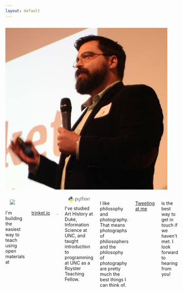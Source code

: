 ```yaml
---
layout: default
---
```

<div class="bio">
<div class="row">
<div class="small-10 medium-5 columns small-centered">
<p>
  <img src="/img/headshotsquare.jpg">
  </p>
</div>
</div>
<div class="row">
<div class="small-10 columns small-centered">
<div class="row">  

<div class="small-12 medium-5 columns left">
<a href="https://trinket.io">
  <img style="padding: 1em" src="https://trinket.io/img/trinket-logo.png">
</a>
</div>
<div class="small-12 medium-7 columns right">
I'm building the easiest way to teach using open materials at <a href="http://trinket.io">trinket.io</a>.  
</div>
</div>
<div class="row">  
<div class="small-12 medium-5 columns right">
<a href="https://python.org">
  <img src="/img/python-logo.png">
</a>
</div>
<div class="small-12 medium-7 columns left">
I've studied Art History at Duke, Information Science at UNC, and taught introduction to programming at UNC as a Royster Teaching Fellow.  
</div>

</div>
<div class="row">  
<div class="small-12 medium-5 columns left text-center">
<span class="vcent"><i class="fa fa-camera-retro fa-5x"></i>&nbsp;<i class="fa fa-plus fa-5x"></i>&nbsp;<i class="fa fa-book fa-5x"></i></span>
</div>
<div class="small-12 medium-7 columns left">
I like philosophy and photography.  That means photographs of philiosophers and the philosophy of photography are pretty much the best things I can think of.
</div>
</div>
<div class="row">
<div class="small-12 medium-5 columns right text-center">
<span class="vcent"><i class="fa fa-twitter fa-5x"></i>&nbsp;<i class="fa fa-plus fa-5x"></i>&nbsp;<i class="fa fa-comments-o fa-5x"></i></span>
</div>
<div class="small-12 medium-7 columns left">
<a href="http://twitter.com/hauspoor">Tweeting at me</a> is the best way to get in touch if we haven't met.  I look forward to hearing from you!
</div>
</div>
</div>
</div>
</div>